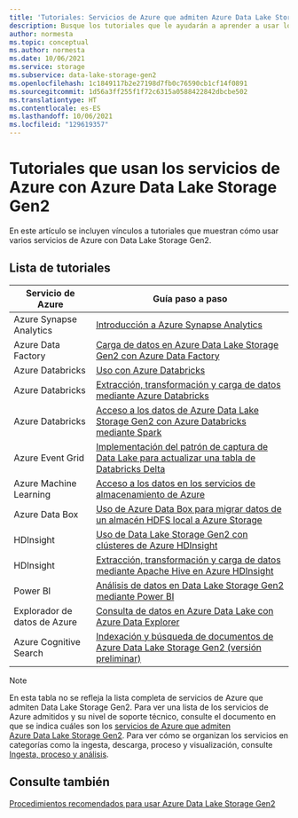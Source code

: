 ```yaml
---
title: 'Tutoriales: Servicios de Azure que admiten Azure Data Lake Storage Gen2'
description: Busque los tutoriales que le ayudarán a aprender a usar los servicios de Azure con Azure Data Lake Storage Gen2.
author: normesta
ms.topic: conceptual
ms.author: normesta
ms.date: 10/06/2021
ms.service: storage
ms.subservice: data-lake-storage-gen2
ms.openlocfilehash: 1c1849117b2e27198d7fb0c76590cb1cf14f0891
ms.sourcegitcommit: 1d56a3ff255f1f72c6315a0588422842dbcbe502
ms.translationtype: HT
ms.contentlocale: es-ES
ms.lasthandoff: 10/06/2021
ms.locfileid: "129619357"
---
```

# <a name="tutorials-that-use-azure-services-with-azure-data-lake-storage-gen2"></a>Tutoriales que usan los servicios de Azure con Azure Data Lake Storage Gen2

En este artículo se incluyen vínculos a tutoriales que muestran cómo usar varios servicios de Azure con Data Lake Storage Gen2.

## <a name="list-of-tutorials"></a>Lista de tutoriales

| Servicio de Azure | Guía paso a paso |
|---------------|-------------------|
| Azure Synapse Analytics | [Introducción a Azure Synapse Analytics](../../synapse-analytics/get-started.md) |
| Azure Data Factory | [Carga de datos en Azure Data Lake Storage Gen2 con Azure Data Factory](../../data-factory/load-azure-data-lake-storage-gen2.md) |
| Azure Databricks | [Uso con Azure Databricks](https://docs.azuredatabricks.net/data/data-sources/azure/azure-datalake-gen2.html) |
| Azure Databricks | [Extracción, transformación y carga de datos mediante Azure Databricks](/azure/databricks/scenarios/databricks-extract-load-sql-data-warehouse) |
| Azure Databricks | [Acceso a los datos de Azure Data Lake Storage Gen2 con Azure Databricks mediante Spark](data-lake-storage-use-databricks-spark.md)|
| Azure Event Grid | [Implementación del patrón de captura de Data Lake para actualizar una tabla de Databricks Delta](data-lake-storage-events.md) |
| Azure Machine Learning | [Acceso a los datos en los servicios de almacenamiento de Azure](../../machine-learning/how-to-access-data.md) |
| Azure Data Box | [Uso de Azure Data Box para migrar datos de un almacén HDFS local a Azure Storage](data-lake-storage-migrate-on-premises-hdfs-cluster.md) |
| HDInsight | [Uso de Data Lake Storage Gen2 con clústeres de Azure HDInsight](../../hdinsight/hdinsight-hadoop-use-data-lake-storage-gen2.md) |
| HDInsight | [Extracción, transformación y carga de datos mediante Apache Hive en Azure HDInsight](data-lake-storage-tutorial-extract-transform-load-hive.md) |
| Power BI | [Análisis de datos en Data Lake Storage Gen2 mediante Power BI](/power-query/connectors/datalakestorage) |
| Explorador de datos de Azure | [Consulta de datos en Azure Data Lake con Azure Data Explorer](/azure/data-explorer/data-lake-query-data) |
| Azure Cognitive Search | [Indexación y búsqueda de documentos de Azure Data Lake Storage Gen2 (versión preliminar)](../../search/search-howto-index-azure-data-lake-storage.md) |

> [!NOTE]
> En esta tabla no se refleja la lista completa de servicios de Azure que admiten Data Lake Storage Gen2. Para ver una lista de los servicios de Azure admitidos y su nivel de soporte técnico, consulte el documento en que se indica cuáles son los [servicios de Azure que admiten Azure Data Lake Storage Gen2](data-lake-storage-supported-azure-services.md). Para ver cómo se organizan los servicios en categorías como la ingesta, descarga, proceso y visualización, consulte [Ingesta, proceso y análisis](data-lake-storage-data-scenarios.md#ingest-process-and-analyze).

## <a name="see-also"></a>Consulte también

[Procedimientos recomendados para usar Azure Data Lake Storage Gen2](data-lake-storage-best-practices.md)

